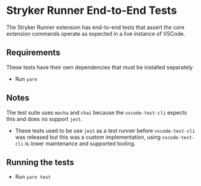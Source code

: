 # Stryker Runner End-to-End Tests

The Stryker Runner extension has end-to-end tests that assert the core extension commands operate as expected in a live instance of VSCode.

## Requirements

These tests have their own dependencies that must be installed separately

- Run `yarn`

## Notes

The test suite uses `mocha` and `chai` because the `vscode-test-cli` expects this and does no support `jest`.

- These tests used to be use `jest` as a test runner before `vscode-test-cli` was released but this was a custom implementation, using `vscode-test-cli` is lower maintenance and supported tooling.

## Running the tests

- Run `yarn test`
